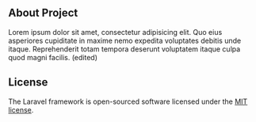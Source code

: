 
## About Project

Lorem ipsum dolor sit amet, consectetur adipisicing elit. Quo eius asperiores cupiditate in maxime nemo expedita voluptates debitis unde itaque. Reprehenderit totam tempora deserunt voluptatem itaque culpa quod magni facilis. (edited)


## License

The Laravel framework is open-sourced software licensed under the [MIT license](http://opensource.org/licenses/MIT).
